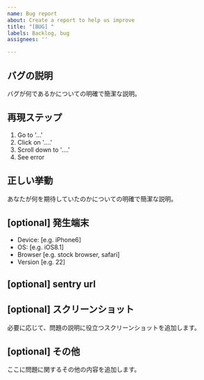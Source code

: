 ```yaml
---
name: Bug report
about: Create a report to help us improve
title: "[BUG] "
labels: Backlog, bug
assignees: ''

---
```


## バグの説明
バグが何であるかについての明確で簡潔な説明。

## 再現ステップ

1. Go to '...'
2. Click on '....'
3. Scroll down to '....'
4. See error

## 正しい挙動
あなたが何を期待していたのかについての明確で簡潔な説明。

## [optional] 発生端末
 - Device: [e.g. iPhone6]
 - OS: [e.g. iOS8.1]
 - Browser [e.g. stock browser, safari]
 - Version [e.g. 22]
 
## [optional] sentry url

 
## [optional] スクリーンショット
必要に応じて、問題の説明に役立つスクリーンショットを追加します。

## [optional] その他
ここに問題に関するその他の内容を追加します。
